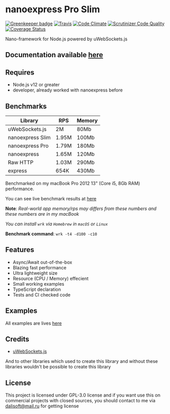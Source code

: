 # nanoexpress Pro Slim

[![Greenkeeper badge](https://badges.greenkeeper.io/nanoexpress/pro-slim.svg)](https://greenkeeper.io/)
[![Travis](https://img.shields.io/travis/nanoexpress/pro-slim.svg)](http://github.com/nanoexpress/pro-slim)
[![Code Climate](https://codeclimate.com/github/nanoexpress/pro-slim/badges/gpa.svg)](https://codeclimate.com/github/nanoexpress/pro-slim)
[![Scrutinizer Code Quality](https://scrutinizer-ci.com/g/nanoexpress/pro-slim/badges/quality-score.png?b=pro-esm)](https://scrutinizer-ci.com/g/nanoexpress/pro-slim/?branch=master)
[![Coverage Status](https://coveralls.io/repos/github/nanoexpress/pro-slim/badge.svg?branch=pro-esm)](https://coveralls.io/github/nanoexpress/pro-slim?branch=pro-esm)

Nano-framework for Node.js powered by uWebSockets.js

## Documentation available [here](https://github.com/nanoexpress/pro-slim/blob/master/docs/index.md)

## Requires

- Node.js v12 or greater
- developer, already worked with nanoexpress before

## Benchmarks

| Library          | RPS   | Memory |
| ---------------- | ----- | ------ |
| uWebSockets.js   | 2M    | 80Mb   |
| nanoexpress Slim | 1.95M | 100Mb  |
| nanoexpress Pro  | 1.79M | 180Mb  |
| nanoexpress      | 1.65M | 120Mb  |
| Raw HTTP         | 1.03M | 290Mb  |
| express          | 654K  | 430Mb  |

Benchmarked on my macBook Pro 2012 13" (Core i5, 8Gb RAM) performance.

You can see live benchmark results at [here](https://github.com/the-benchmarker/web-frameworks#results)

**Note**: _Real-world app memory/rps may differs from these numbers and these numbers are in my macBook_

_You can install `wrk` via `Homebrew` in `macOS` or `Linux`_

**Benchmark command**: `wrk -t4 -d100 -c10`

## Features

- Async/Await out-of-the-box
- Blazing fast performance
- Ultra lightweight size
- Resource (CPU / Memory) effecient
- Small working examples
- TypeScript declaration
- Tests and CI checked code

## Examples

All examples are lives [here](https://github.com/nanoexpress/pro-slim/tree/master/examples)

## Credits

- [uWebSockets.js](https://github.com/uNetworking/uWebSockets.js)

And to other libraries which used to create this library and without these libraries wouldn't be possible to create this library

## License

This project is licensed under GPL-3.0 license and if you want use this on commercial projects with closed sources, you should contact to me via dalisoft@mail.ru for getting license
